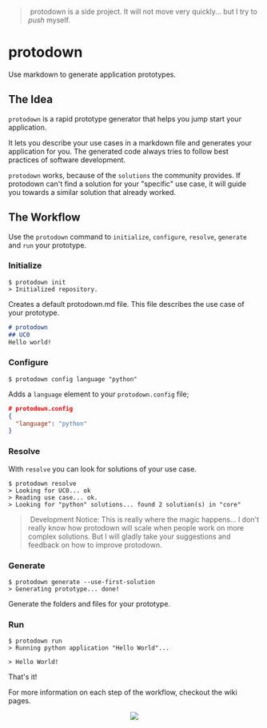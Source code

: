 > protodown is a side project. It will not move very quickly... but I try to *push* myself. 

# protodown
Use markdown to generate application prototypes.

## The Idea
`protodown` is a rapid prototype generator that helps you jump start your application.

It lets you describe your use cases in a markdown file and generates your application for you. The generated code always tries to follow best practices of software development.

`protodown` works, because of the `solutions` the community provides. If protodown can't find a solution for your "specific" use case, it will guide you towards a similar solution that already worked.

## The Workflow
Use the `protodown` command to `initialize`, `configure`, `resolve`, `generate` and `run` your prototype.

### Initialize
```
$ protodown init
> Initialized repository.
```

Creates a default protodown.md file. This file describes the use case of your prototype.
```markdown
# protodown
## UC0
Hello world!
```

### Configure
```
$ protodown config language "python"
```

Adds a `language` element to your `protodown.config` file;

```json
# protodown.config
{
  "language": "python"
}
```

### Resolve
With `resolve` you can look for solutions of your use case.

```
$ protodown resolve
> Looking for UC0... ok
> Reading use case... ok.
> Looking for "python" solutions... found 2 solution(s) in "core"
```

> Development Notice: This is really where the magic happens... I don't really know how protodown will scale when people work on more complex solutions. But I will gladly take your suggestions and feedback on how to improve protodown.

### Generate
```
$ protodown generate --use-first-solution
> Generating prototype... done!
```
Generate the folders and files for your prototype.

### Run
```
$ protodown run
> Running python application "Hello World"...

> Hello World!
```

That's it!

For more information on each step of the workflow, checkout the wiki pages.

<p align="center">
	<a href="https://travis-ci.org/tweakch/protodown/"><img src="https://travis-ci.org/tweakch/protodown.svg?branch=master" /> </a>
</p>
